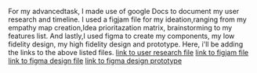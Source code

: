 For my advancedtask, I made use of google Docs to document my user research and timeline.
I used a figjam file for my ideation,ranging from my empathy map creation,Idea prioritazation matrix, brainstorming to my features list.
And lastly,I used figma to create my components, my low fidelity design, my high fidelity design and prototype.
Here, i'll be adding the links to the above listed files.
[link to user research file](https://docs.google.com/document/d/1QqJs2a7F4gpHelacjpjLnNG5pRqpwHhES-AX6OJcO2Q/edit?usp=drivesdk)
[link to figjam file](https://www.figma.com/file/unskCI8axGLse1UKDuJX9o/USER-RESEARCH-FOR-MBOALAB-PROJECT-%231?node-id=0%3A1&t=aG9fbZUamiNiYzkg-1)
[link to figma design file](https://www.figma.com/file/zsYLg9KvsT3ScfHg2e4k92/MBOALAB-ADVANCED-TASK-PROJECT-%231?node-id=5%3A43&t=XjLPh88XwnlFxnBw-1)
[link to figma design prototype](https://www.figma.com/proto/zsYLg9KvsT3ScfHg2e4k92/MBOALAB-ADVANCED-TASK-PROJECT-%231?node-id=99-119&scaling=scale-down&page-id=5%3A43&starting-point-node-id=99%3A119&show-proto-sidebar=1)
